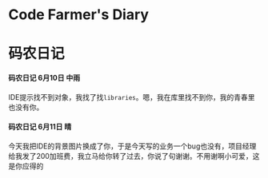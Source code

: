 # Code Farmer's Diary
# 码农日记



#### 码农日记 6月10日 中雨
IDE提示找不到对象，我找了找`libraries`。嗯，我在库里找不到你，我的青春里也没有你。

#### 码农日记 6月11日 晴
今天我把IDE的背景图片换成了你，于是今天写的业务一个bug也没有，项目经理给我发了200加班费，我立马给你转了过去，你说了句谢谢。不用谢啊小可爱，这是你应得的